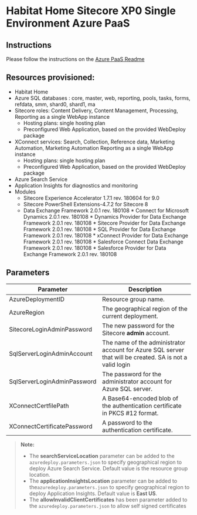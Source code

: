 # Habitat Home Sitecore XP0 Single Environment Azure PaaS

## Instructions

Please follow the instructions on the [Azure PaaS Readme](../Readme.md)

## Resources provisioned:

  * Habitat Home 
  * Azure SQL databases : core, master, web, reporting, pools, tasks, forms, refdata, smm, shard0, shard1, ma
  * Sitecore roles: Content Delivery, Content Management, Processing, Reporting as a single WebApp instance
	  * Hosting plans: single hosting plan
	  * Preconfigured Web Application, based on the provided WebDeploy package
  * XConnect services: Search, Collection, Reference data, Marketing Automation, Marketing Automation Reporting as a single WebApp instance
	  * Hosting plans: single hosting plan
	  * Preconfigured Web Application, based on the provided WebDeploy package
  * Azure Search Service
  * Application Insights for diagnostics and monitoring
  * Modules
	  * Sitecore Experience Accelerator 1.7.1 rev. 180604 for 9.0
	  * Sitecore PowerShell Extensions-4.7.2 for Sitecore 8
	  * Data Exchange Framework 2.0.1 rev. 180108
			* Connect for Microsoft Dynamics 2.0.1 rev. 180108
			* Dynamics Provider for Data Exchange Framework 2.0.1 rev. 180108
			* Sitecore Provider for Data Exchange Framework 2.0.1 rev. 180108
			* SQL Provider for Data Exchange Framework 2.0.1 rev. 180108
			* xConnect Provider for Data Exchange Framework 2.0.1 rev. 180108
			* Salesforce Connect Data Exchange Framework 2.0.1 rev. 180108
			* Salesforce Provider for Data Exchange Framework 2.0.1 rev. 180108

## Parameters

|Parameter                                  | Description
|-------------------------------------------|---------------------------------------------------------------------------------------------
| AzureDeploymentID                         | Resource group name.
| AzureRegion                               | The geographical region of the current deployment.
| SitecoreLoginAdminPassword                | The new password for the Sitecore **admin** account.
| SqlServerLoginAdminAccount                | The name of the administrator account for Azure SQL server that will be created. SA is not a valid login
| SqlServerLoginAdminPassword               | The password for the administrator account for Azure SQL server.
| XConnectCertfilePath                      | A Base64-encoded blob of the authentication certificate in PKCS #12 format.
| XConnectCertificatePassword               | A password to the authentication certificate.


> **Note:**
> * The **searchServiceLocation** parameter can be added to the `azuredeploy.parameters.json`
> to specify geographical region to deploy Azure Search Service. Default value is the resource
> group location.
> * The **applicationInsightsLocation** parameter can be added to the`azuredeploy.parameters.json`
> to specify geographical region to deploy Application Insights. Default value is **East US**.
> * The **allowInvalidClientCertificates** has been parameter added to the `azuredeploy.parameters.json` to allow self signed certificates